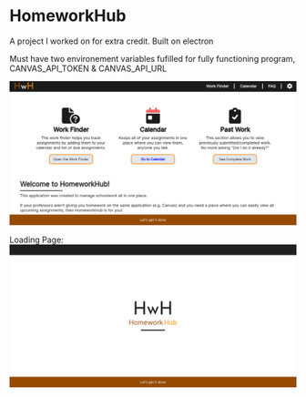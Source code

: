 # HomeworkHub
A project I worked on for extra credit. Built on electron

Must have two environement variables fufilled for fully functioning program, CANVAS_API_TOKEN & CANVAS_API_URL

![Main Page Image](https://github.com/Oz0neX/HomeworkHub/blob/main/assets/homeScreenshot.png)

Loading Page:
![Loading Page Image](https://github.com/Oz0neX/HomeworkHub/blob/main/assets/loadingScreenshot.png)
